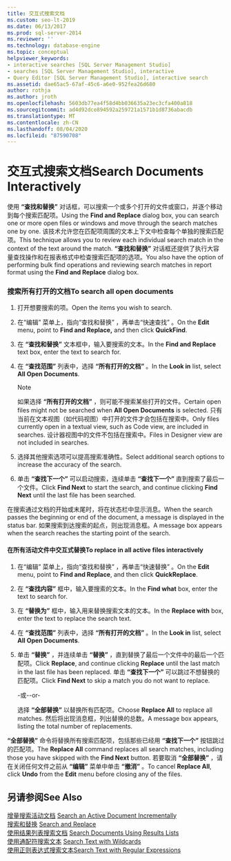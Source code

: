```yaml
---
title: 交互式搜索文档
ms.custom: seo-lt-2019
ms.date: 06/13/2017
ms.prod: sql-server-2014
ms.reviewer: ''
ms.technology: database-engine
ms.topic: conceptual
helpviewer_keywords:
- interactive searches [SQL Server Management Studio]
- searches [SQL Server Management Studio], interactive
- Query Editor [SQL Server Management Studio], interactive search
ms.assetid: dae65ac5-67af-45c6-a6e0-952fea26d680
author: rothja
ms.author: jroth
ms.openlocfilehash: 5603db77ea4f58d4bb036635a23ec3cfa400a818
ms.sourcegitcommit: ad4d92dce894592a259721a1571b1d8736abacdb
ms.translationtype: MT
ms.contentlocale: zh-CN
ms.lasthandoff: 08/04/2020
ms.locfileid: "87590708"
---
```

# <a name="search-documents-interactively"></a><span data-ttu-id="16f4b-102">交互式搜索文档</span><span class="sxs-lookup"><span data-stu-id="16f4b-102">Search Documents Interactively</span></span>
  <span data-ttu-id="16f4b-103">使用 **“查找和替换”** 对话框，可以搜索一个或多个打开的文件或窗口，并逐个移动到每个搜索匹配项。</span><span class="sxs-lookup"><span data-stu-id="16f4b-103">Using the **Find and Replace** dialog box, you can search one or more open files or windows and move through the search matches one by one.</span></span> <span data-ttu-id="16f4b-104">该技术允许您在匹配项周围的文本上下文中检查每个单独的搜索匹配项。</span><span class="sxs-lookup"><span data-stu-id="16f4b-104">This technique allows you to review each individual search match in the context of the text around the match.</span></span> <span data-ttu-id="16f4b-105">**“查找和替换”** 对话框还提供了执行大容量查找操作和在报表格式中检查搜索匹配项的选项。</span><span class="sxs-lookup"><span data-stu-id="16f4b-105">You also have the option of performing bulk find operations and reviewing search matches in report format using the **Find and Replace** dialog box.</span></span>  
  
### <a name="to-search-all-open-documents"></a><span data-ttu-id="16f4b-106">搜索所有打开的文档</span><span class="sxs-lookup"><span data-stu-id="16f4b-106">To search all open documents</span></span>  
  
1.  <span data-ttu-id="16f4b-107">打开想要搜索的项。</span><span class="sxs-lookup"><span data-stu-id="16f4b-107">Open the items you wish to search.</span></span>  
  
2.  <span data-ttu-id="16f4b-108">在“编辑”  菜单上，指向“查找和替换”  ，再单击“快速查找”  。</span><span class="sxs-lookup"><span data-stu-id="16f4b-108">On the **Edit** menu, point to **Find and Replace,** and then click **QuickFind**.</span></span>  
  
3.  <span data-ttu-id="16f4b-109">在 **“查找和替换”** 文本框中，输入要搜索的文本。</span><span class="sxs-lookup"><span data-stu-id="16f4b-109">In the **Find and Replace** text box, enter the text to search for.</span></span>  
  
4.  <span data-ttu-id="16f4b-110">在 **“查找范围”** 列表中，选择 **“所有打开的文档”** 。</span><span class="sxs-lookup"><span data-stu-id="16f4b-110">In the **Look in** list, select **All Open Documents**.</span></span>  
  
    > [!NOTE]  
    >  <span data-ttu-id="16f4b-111">如果选择 **“所有打开的文档”** ，则可能不搜索某些打开的文件。</span><span class="sxs-lookup"><span data-stu-id="16f4b-111">Certain open files might not be searched when **All Open Documents** is selected.</span></span> <span data-ttu-id="16f4b-112">只有当前在文本视图（如代码视图）中打开的文件才会包括在搜索中。</span><span class="sxs-lookup"><span data-stu-id="16f4b-112">Only files currently open in a textual view, such as Code view, are included in searches.</span></span> <span data-ttu-id="16f4b-113">设计器视图中的文件不包括在搜索中。</span><span class="sxs-lookup"><span data-stu-id="16f4b-113">Files in Designer view are not included in searches.</span></span>  
  
5.  <span data-ttu-id="16f4b-114">选择其他搜索选项可以提高搜索准确性。</span><span class="sxs-lookup"><span data-stu-id="16f4b-114">Select additional search options to increase the accuracy of the search.</span></span>  
  
6.  <span data-ttu-id="16f4b-115">单击 **“查找下一个”** 可以启动搜索，连续单击 **“查找下一个”** 直到搜索了最后一个文件。</span><span class="sxs-lookup"><span data-stu-id="16f4b-115">Click **Find Next** to start the search, and continue clicking **Find Next** until the last file has been searched.</span></span>  
  
 <span data-ttu-id="16f4b-116">在搜索通过文档的开始或末尾时，将在状态栏中显示消息。</span><span class="sxs-lookup"><span data-stu-id="16f4b-116">When the search passes the beginning or end of the document, a message is displayed in the status bar.</span></span> <span data-ttu-id="16f4b-117">如果搜索到达搜索的起点，则出现消息框。</span><span class="sxs-lookup"><span data-stu-id="16f4b-117">A message box appears when the search reaches the starting point of the search.</span></span>  
  
#### <a name="to-replace-in-all-active-files-interactively"></a><span data-ttu-id="16f4b-118">在所有活动文件中交互式替换</span><span class="sxs-lookup"><span data-stu-id="16f4b-118">To replace in all active files interactively</span></span>  
  
1.  <span data-ttu-id="16f4b-119">在“编辑”  菜单上，指向“查找和替换”  ，再单击“快速替换”  。</span><span class="sxs-lookup"><span data-stu-id="16f4b-119">On the **Edit** menu, point to **Find and Replace**, and then click **QuickReplace**.</span></span>  
  
2.  <span data-ttu-id="16f4b-120">在 **“查找内容”** 框中，输入要搜索的文本。</span><span class="sxs-lookup"><span data-stu-id="16f4b-120">In the **Find what** box, enter the text to search for.</span></span>  
  
3.  <span data-ttu-id="16f4b-121">在 **“替换为”** 框中，输入用来替换搜索文本的文本。</span><span class="sxs-lookup"><span data-stu-id="16f4b-121">In the **Replace with** box, enter the text to replace the search text.</span></span>  
  
4.  <span data-ttu-id="16f4b-122">在 **“查找范围”** 列表中，选择 **“所有打开的文档”** 。</span><span class="sxs-lookup"><span data-stu-id="16f4b-122">In the **Look in** list, select **All Open Documents**.</span></span>  
  
5.  <span data-ttu-id="16f4b-123">单击 **“替换”** ，并连续单击 **“替换”** ，直到替换了最后一个文件中的最后一个匹配项。</span><span class="sxs-lookup"><span data-stu-id="16f4b-123">Click **Replace**, and continue clicking **Replace** until the last match in the last file has been replaced.</span></span> <span data-ttu-id="16f4b-124">单击 **“查找下一个”** 可以跳过不想替换的匹配项。</span><span class="sxs-lookup"><span data-stu-id="16f4b-124">Click **Find Next** to skip a match you do not want to replace.</span></span>  
  
     <span data-ttu-id="16f4b-125">-或-</span><span class="sxs-lookup"><span data-stu-id="16f4b-125">-or-</span></span>  
  
     <span data-ttu-id="16f4b-126">选择 **“全部替换”** 以替换所有匹配项。</span><span class="sxs-lookup"><span data-stu-id="16f4b-126">Choose **Replace All** to replace all matches.</span></span> <span data-ttu-id="16f4b-127">然后将出现消息框，列出替换的总数。</span><span class="sxs-lookup"><span data-stu-id="16f4b-127">A message box appears, listing the total number of replacements.</span></span>  
  
 <span data-ttu-id="16f4b-128">**“全部替换”** 命令将替换所有搜索匹配项，包括那些已经用 **“查找下一个”** 按钮跳过的匹配项。</span><span class="sxs-lookup"><span data-stu-id="16f4b-128">The **Replace All** command replaces all search matches, including those you have skipped with the **Find Next** button.</span></span> <span data-ttu-id="16f4b-129">若要取消 **“全部替换”** ，请在关闭任何文件之前从 **“编辑”** 菜单中单击 **“撤消”** 。</span><span class="sxs-lookup"><span data-stu-id="16f4b-129">To cancel **Replace All**, click **Undo** from the **Edit** menu before closing any of the files.</span></span>  
  
## <a name="see-also"></a><span data-ttu-id="16f4b-130">另请参阅</span><span class="sxs-lookup"><span data-stu-id="16f4b-130">See Also</span></span>  
 <span data-ttu-id="16f4b-131">[增量搜索活动文档](search-an-active-document-incrementally.md) </span><span class="sxs-lookup"><span data-stu-id="16f4b-131">[Search an Active Document Incrementally](search-an-active-document-incrementally.md) </span></span>  
 <span data-ttu-id="16f4b-132">[搜索和替换](search-and-replace.md) </span><span class="sxs-lookup"><span data-stu-id="16f4b-132">[Search and Replace](search-and-replace.md) </span></span>  
 <span data-ttu-id="16f4b-133">[使用结果列表搜索文档](search-documents-using-results-lists.md) </span><span class="sxs-lookup"><span data-stu-id="16f4b-133">[Search Documents Using Results Lists](search-documents-using-results-lists.md) </span></span>  
 <span data-ttu-id="16f4b-134">[使用通配符搜索文本](search-text-with-wildcards.md) </span><span class="sxs-lookup"><span data-stu-id="16f4b-134">[Search Text with Wildcards](search-text-with-wildcards.md) </span></span>  
 [<span data-ttu-id="16f4b-135">使用正则表达式搜索文本</span><span class="sxs-lookup"><span data-stu-id="16f4b-135">Search Text with Regular Expressions</span></span>](search-text-with-regular-expressions.md)  
  
  
